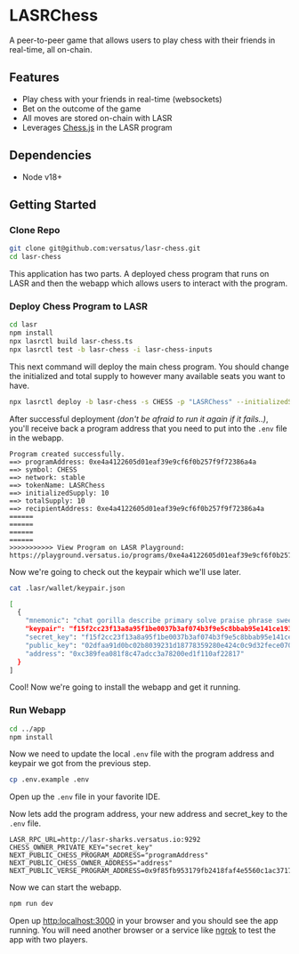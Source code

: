 # LASRChess
A peer-to-peer game that allows users to play chess with their friends in real-time, all on-chain.

## Features
- Play chess with your friends in real-time (websockets)
- Bet on the outcome of the game
- All moves are stored on-chain with LASR
- Leverages [Chess.js](https://github.com/jhlywa/chess.js) in the LASR program

## Dependencies
- Node v18+

## Getting Started

### Clone Repo
```bash
git clone git@github.com:versatus/lasr-chess.git
cd lasr-chess
```
This application has two parts.
A deployed chess program that runs on LASR and then the webapp which allows users to interact with the program.


### Deploy Chess Program to LASR
```bash
cd lasr
npm install
npx lasrctl build lasr-chess.ts
npx lasrctl test -b lasr-chess -i lasr-chess-inputs
```
This next command will deploy the main chess program. You should change the initialized and total
supply to however many available seats you want to have. 
```bash
npx lasrctl deploy -b lasr-chess -s CHESS -p "LASRChess" --initializedSupply 10 --totalSupply 10
```
After successful deployment _(don't be afraid to run it again if it fails..)_, you'll receive
back a program address that you need to put into the 
`.env` file in the webapp.

```shell
Program created successfully.
==> programAddress: 0xe4a4122605d01eaf39e9cf6f0b257f9f72386a4a
==> symbol: CHESS
==> network: stable
==> tokenName: LASRChess
==> initializedSupply: 10
==> totalSupply: 10
==> recipientAddress: 0xe4a4122605d01eaf39e9cf6f0b257f9f72386a4a
======
======
======
======
>>>>>>>>>>> View Program on LASR Playground:
https://playground.versatus.io/programs/0xe4a4122605d01eaf39e9cf6f0b257f9f72386a4a
```


Now we're going to check out the keypair which we'll use later.
```bash
cat .lasr/wallet/keypair.json

[
  {
    "mnemonic": "chat gorilla describe primary solve praise phrase sweet limit scan unknown market",
    "keypair": "f15f2cc23f13a8a95f1be0037b3af074b3f9e5c8bbab95e141ce19361ffb3f89",
    "secret_key": "f15f2cc23f13a8a95f1be0037b3af074b3f9e5c8bbab95e141ce19361ffb3f89",
    "public_key": "02dfaa91d0bc02b8039231d18778359280e424c0c9d32fece070b76ef4959f1246",
    "address": "0xc389fea081f8c47adcc3a78200ed1f110af22817"
  }
]
```

Cool! Now we're going to install the webapp and get it running.

### Run Webapp
```bash
cd ../app
npm install
```

Now we need to update the local `.env` file with the program address and keypair we got
from the previous step.

```bash
cp .env.example .env
```

Open up the `.env` file in your favorite IDE.

Now lets add the program address, your new address and secret_key to the `.env` file.

```dotenv
LASR_RPC_URL=http://lasr-sharks.versatus.io:9292
CHESS_OWNER_PRIVATE_KEY="secret_key"
NEXT_PUBLIC_CHESS_PROGRAM_ADDRESS="programAddress"
NEXT_PUBLIC_CHESS_OWNER_ADDRESS="address"
NEXT_PUBLIC_VERSE_PROGRAM_ADDRESS=0x9f85fb953179fb2418faf4e5560c1ac3717e8c0f
```

Now we can start the webapp.

```bash
npm run dev
```

Open up [http:localhost:3000](http:localhost:3000) in your browser and you should see the app running.
You will need another browser or a service like [ngrok](https://ngrok.com/) to test the app with two players.


